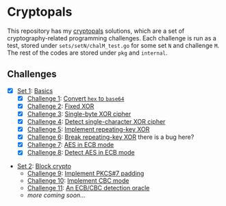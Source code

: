 # Cryptopals

This repository has my [cryptopals](https://cryptopals.com/) solutions, which are a set of cryptography-related programming challenges. Each challenge is run as a test, stored under `sets/setN/chalM_test.go` for some set `N` and challenge `M`. The rest of the codes are stored under `pkg` and `internal`.

## Challenges

- [x] [Set 1](./sets/set1/): [Basics](https://cryptopals.com/sets/1)
  - [x] [Challenge 1](./sets/set1/chal1_test.go): [Convert `hex` to `base64`](https://cryptopals.com/sets/1/challenges/1)
  - [x] [Challenge 2](./sets/set1/chal2_test.go): [Fixed XOR](https://cryptopals.com/sets/1/challenges/2)
  - [x] [Challenge 3](./sets/set1/chal3_test.go): [Single-byte XOR cipher](https://cryptopals.com/sets/1/challenges/3)
  - [x] [Challenge 4](./sets/set1/chal4_test.go): [Detect single-character XOR cipher](https://cryptopals.com/sets/1/challenges/4)
  - [x] [Challenge 5](./sets/set1/chal5_test.go): [Implement repeating-key XOR](https://cryptopals.com/sets/1/challenges/5)
  - [x] [Challenge 6](./sets/set1/chal6_test.go): [Break repeating-key XOR](https://cryptopals.com/sets/1/challenges/6) there is a bug here?
  - [x] [Challenge 7](./sets/set1/chal7_test.go): [AES in ECB mode](https://cryptopals.com/sets/1/challenges/7)
  - [x] [Challenge 8](./sets/set1/chal8_test.go): [Detect AES in ECB mode](https://cryptopals.com/sets/1/challenges/8)
- [Set 2](./sets/set2/): [Block crypto](https://cryptopals.com/sets/2)
  - [Challenge 9](./sets/set2/chal9_test.go): [Implement PKCS#7 padding](https://cryptopals.com/sets/2/challenges/9)
  - [Challenge 10](./sets/set2/chal10_test.go): [Implement CBC mode](https://cryptopals.com/sets/2/challenges/10)
  - [Challenge 11](./sets/set2/chal11_test.go): [An ECB/CBC detection oracle](https://cryptopals.com/sets/2/challenges/11)
  - _more coming soon..._
